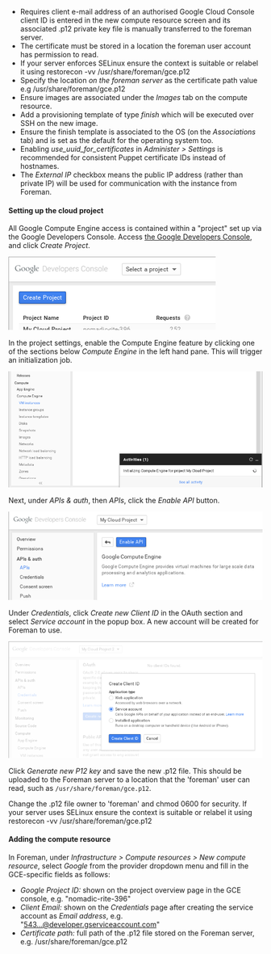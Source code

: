 * Requires client e-mail address of an authorised Google Cloud Console client ID is entered in the new compute resource screen and its associated .p12 private key file is manually transferred to the foreman server. 
* The certificate must be stored in a location the foreman user account has permission to read.
* If your server enforces SELinux ensure the context is suitable or relabel it using restorecon -vv /usr/share/foreman/gce.p12
* Specify the location *on the foreman server* as the certificate path value e.g /usr/share/foreman/gce.p12
* Ensure images are associated under the *Images* tab on the compute resource.
* Add a provisioning template of type *finish* which will be executed over SSH on the new image.
* Ensure the finish template is associated to the OS (on the *Associations* tab) and is set as the default for the operating system too.
* Enabling *use_uuid_for_certificates* in *Administer > Settings* is recommended for consistent Puppet certificate IDs instead of hostnames.
* The *External IP* checkbox means the public IP address (rather than private IP) will be used for communication with the instance from Foreman.

#### Setting up the cloud project

All Google Compute Engine access is contained within a "project" set up via the Google Developers Console.  Access [the Google Developers Console](https://console.developers.google.com/), and click *Create Project*.

![Create Project](/static/images/screenshots/gce/create_project.png)

In the project settings, enable the Compute Engine feature by clicking one of the sections below *Compute Engine* in the left hand pane.  This will trigger an initialization job.

![Initializing Compute Engine](/static/images/screenshots/gce/enable_compute.png)

Next, under *APIs &amp; auth*, then *APIs*, click the *Enable API* button.

![Enable API](/static/images/screenshots/gce/enable_api.png)

Under *Credentials*, click *Create new Client ID* in the OAuth section and select *Service account* in the popup box.  A new account will be created for Foreman to use.

![Service account](/static/images/screenshots/gce/create_account.png)

Click *Generate new P12 key* and save the new .p12 file.  This should be uploaded to the Foreman server to a location that the 'foreman' user can read, such as `/usr/share/foreman/gce.p12`.

<div class="alert alert-info">Change the .p12 file owner to 'foreman' and chmod 0600 for security.  If your server uses SELinux ensure the context is suitable or relabel it using restorecon -vv /usr/share/foreman/gce.p12</div>

#### Adding the compute resource

In Foreman, under *Infrastructure > Compute resources > New compute resource*, select *Google* from the provider dropdown menu and fill in the GCE-specific fields as follows:

* *Google Project ID:* shown on the project overview page in the GCE console, e.g. "nomadic-rite-396"
* *Client Email:* shown on the *Credentials* page after creating the service account as *Email address*, e.g. "543...@developer.gserviceaccount.com"
* *Certificate path:* full path of the .p12 file stored on the Foreman server, e.g. /usr/share/foreman/gce.p12
